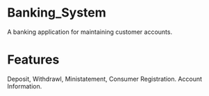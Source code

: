 # Banking_System
A banking application for maintaining customer accounts.
# Features
  Deposit,
  Withdrawl,
  Ministatement,
  Consumer Registration.
  Account Information. 
  
